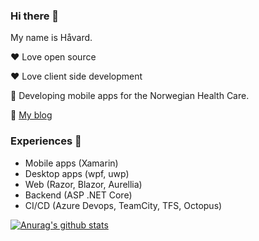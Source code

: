 ### Hi there 👋 

My name is Håvard. 

❤️ Love open source 

❤️ Love client side development

🏥 Developing mobile apps for the Norwegian Health Care.
 
📃 [My blog](https://haavamoa.madethis.blog/) 

### Experiences 🍰

- Mobile apps (Xamarin)
- Desktop apps (wpf, uwp) 
- Web (Razor, Blazor, Aurellia)
- Backend (ASP .NET Core)
- CI/CD (Azure Devops, TeamCity, TFS, Octopus)

[![Anurag's github stats](https://github-readme-stats.vercel.app/api?username=haavamoa)](https://github.com/anuraghazra/github-readme-stats)
